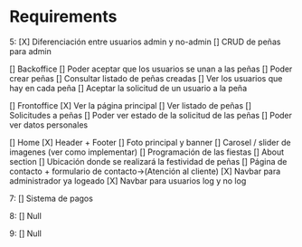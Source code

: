 # Requirements

5:
[X] Diferenciación entre usuarios admin y no-admin
[] CRUD de peñas para admin

[] Backoffice
    [] Poder aceptar que los usuarios se unan a las peñas
    [] Poder crear peñas
    [] Consultar listado de peñas creadas
    [] Ver los usuarios que hay en cada peña
    [] Aceptar la solicitud de un usuario a la peña

[] Frontoffice
    [X] Ver la página principal
    [] Ver listado de peñas
    [] Solicitudes a peñas
    [] Poder ver estado de la solicitud de las peñas
    [] Poder ver datos personales

[] Home
    [X] Header + Footer
    [] Foto principal y banner
    [] Carosel / slider de imagenes (ver como implementar)
    [] Programación de las fiestas
    [] About section
    [] Ubicación donde se realizará la festividad de peñas
    [] Página de contacto + formulario de contacto->(Atención al cliente)
    [X] Navbar para administrador ya logeado
    [X] Navbar para usuarios log y no log


7:
    [] Sistema de pagos

8:
    [] Null
    

9:
    [] Null